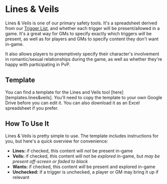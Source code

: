 # Lines & Veils

Lines & Veils is one of our primary safety tools. It's a spreadsheet derived from our [Trigger List](/safety/triggers#trigger-list), and whether each trigger will be present/allowed in a game. It's a great way for GMs to specify exactly which triggers *will* be present, as well as for players and GMs to specify content they don't want in-game.

It also allows players to preemptively specify their character's involvement in romantic/sexual relationships during the game, as well as whether they're happy with participating in PvP. 

## Template

You can find a template for the Lines and Veils tool [here][templates.lines&veils]. You'll need to copy the template to your own Google Drive before you can edit it. You can also download it as an Excel spreadsheet if you prefer.

## How To Use It

Lines & Veils is pretty simple to use. The template includes instructions for you, but here's a quick overview for convenience:

- **Lines:** if checked, this content will _not_ be present in-game
- **Veils:** if checked, this content will not be _explored_ in-game, but _may be present off-screen or faded to black_
- **Wants:** if checked, this content _will_ be present and explored in-game
- **Unchecked:** if a trigger is unchecked, a player or GM may bring it up if relevant